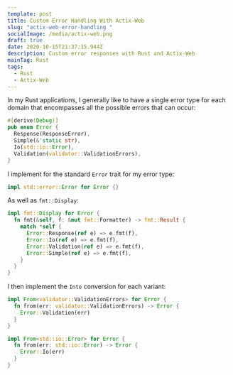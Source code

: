 ```yaml
---
template: post
title: Custom Error Handling With Actix-Web
slug: "actix-web-error-handling "
socialImage: /media/actix-web.png
draft: true
date: 2020-10-15T21:37:15.944Z
description: Custom error responses with Rust and Actix-Web
mainTag: Rust
tags:
  - Rust
  - Actix-Web
---
```

In my Rust applications, I generally like to have a single error type for each domain that encompasses all the possible errors that can occur:
```rust
#[derive(Debug)]
pub enum Error {
  Response(ResponseError),
  Simple(&'static str),
  Io(std::io::Error),
  Validation(validator::ValidationErrors),
}
```
I implement for the standard `Error` trait for my error type:

```rust
impl std::error::Error for Error {}
```

As well as `fmt::Display`:
```rust
impl fmt::Display for Error {
  fn fmt(&self, f: &mut fmt::Formatter) -> fmt::Result {
    match *self {
      Error::Response(ref e) => e.fmt(f),
      Error::Io(ref e) => e.fmt(f),
      Error::Validation(ref e) => e.fmt(f),
      Error::Simple(ref e) => e.fmt(f),
    }
  }
}
```
I then implement the `Into` conversion for each variant:
```rust
impl From<validator::ValidationErrors> for Error {
  fn from(err: validator::ValidationErrors) -> Error {
    Error::Validation(err)
  }
}

impl From<std::io::Error> for Error {
  fn from(err: std::io::Error) -> Error {
    Error::Io(err)
  }
}
```
